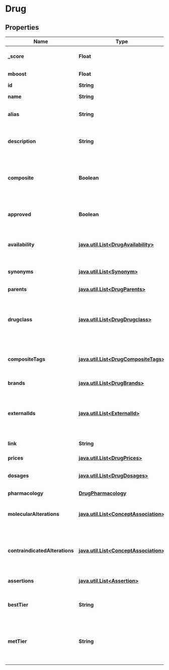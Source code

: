# Drug

## Properties
Name | Type | Description | Notes
------------ | ------------- | ------------- | -------------
**_score** | **Float** | indicator of the quality of the match. |  [optional]
**mboost** | **Float** | intrinsic boost to the record. |  [optional]
**id** | **String** | unique identifier. |  [optional]
**name** | **String** | The name of the drug. |  [optional]
**alias** | **String** | The most common name for the drug. |  [optional]
**description** | **String** | Descriptions of drug properties, treatments, history and regulatory status. |  [optional]
**composite** | **Boolean** | Indicates whether this drug is a composite of multiple drugs (combination therapy). |  [optional]
**approved** | **Boolean** | Indicates whether this drug has been approved by any regulating government. |  [optional]
**availability** | [**java.util.List&lt;DrugAvailability&gt;**](DrugAvailability.md) | Countries or jurisdictions where this drug is available. |  [optional]
**synonyms** | [**java.util.List&lt;Synonym&gt;**](Synonym.md) | Other names or identifiers that are associated with this drug. |  [optional]
**parents** | [**java.util.List&lt;DrugParents&gt;**](DrugParents.md) |  |  [optional]
**drugclass** | [**java.util.List&lt;DrugDrugclass&gt;**](DrugDrugclass.md) | The classes (pharmacological, treatment, chemical, etc.) of the drug inferred from the source or manually added. |  [optional]
**compositeTags** | [**java.util.List&lt;DrugCompositeTags&gt;**](DrugCompositeTags.md) | The individual drugs making up this composite drug |  [optional]
**brands** | [**java.util.List&lt;DrugBrands&gt;**](DrugBrands.md) | The manufacturer specific rendition of this drug. |  [optional]
**externalIds** | [**java.util.List&lt;ExternalId&gt;**](ExternalId.md) | Identifiers used in other websites or databases providing information about this drug. |  [optional]
**link** | **String** | DailyMed link for prescription label details. |  [optional]
**prices** | [**java.util.List&lt;DrugPrices&gt;**](DrugPrices.md) | Unit drug prices. |  [optional]
**dosages** | [**java.util.List&lt;DrugDosages&gt;**](DrugDosages.md) | A list of the commercially available dosages of the drug. |  [optional]
**pharmacology** | [**DrugPharmacology**](DrugPharmacology.md) |  |  [optional]
**molecularAlterations** | [**java.util.List&lt;ConceptAssociation&gt;**](ConceptAssociation.md) | Molecular concept associations established for this drug. |  [optional]
**contraindicatedAlterations** | [**java.util.List&lt;ConceptAssociation&gt;**](ConceptAssociation.md) | Contraindicated Molecular concept associations established for this drug. |  [optional]
**assertions** | [**java.util.List&lt;Assertion&gt;**](Assertion.md) | Evidence in support of this drug. |  [optional]
**bestTier** | **String** | The highest tier evidence associated with this drug. |  [optional]
**metTier** | **String** | The highest tier evidence associated with this drug where the criteria is fully met based on the search inputs. |  [optional]
